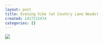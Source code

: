 ```yaml
---
layout: post
title: Evening hike (at Country Lane Woods)
created: 1417215474
categories: []
---
```

<img src="http://31.media.tumblr.com/5f4c16b547ba11c18ef5a7ef106efbc1/tumblr_nfrugi6A8L1rsr8w3o1_500.jpg"/><br/><br/>
